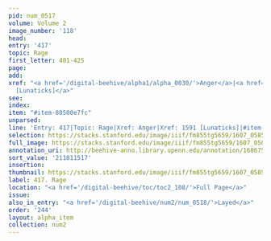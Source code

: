```yaml
---
pid: num_0517
volume: Volume 2
image_number: '118'
head:
entry: '417'
topic: Rage
first_letter: 401-425
page:
add:
xref: "<a href='/digital-beehive/alpha1/alpha_0030/'>Anger</a>|<a href='/digital-beehive/num7/num_2390/'>1591
  [Lunaticks]</a>"
see:
index:
item: "#item-80500e7fc"
unparsed:
line: 'Entry: 417|Topic: Rage|Xref: Anger|Xref: 1591 [Lunaticks]|#item-80500e7fc'
selection: https://stacks.stanford.edu/image/iiif/fm855tg5659/1607_0585/871,1517,3000,687/full/0/default.jpg
full_image: https://stacks.stanford.edu/image/iiif/fm855tg5659/1607_0585/full/full/0/default.jpg
annotation_uri: http://beehive-anno.library.upenn.edu/annotation/1686759367398
sort_value: '211811517'
insertion:
thumbnail: https://stacks.stanford.edu/image/iiif/fm855tg5659/1607_0585/871,1517,600,180/250,/0/default.jpg
label: 417. Rage
location: "<a href='/digital-beehive/toc/toc2_108/'>Full Page</a>"
issue:
also_in_entry: "<a href='/digital-beehive/num2/num_0518/'>Layed</a>"
order: '244'
layout: alpha_item
collection: num2
---
```

